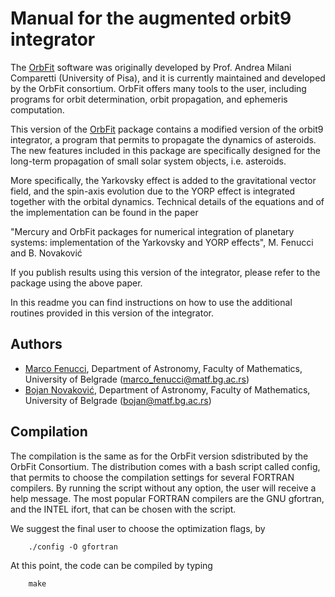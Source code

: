 # Manual for the augmented orbit9 integrator

The [OrbFit](http://adams.dm.unipi.it/orbfit/) software was originally developed by Prof. Andrea Milani Comparetti (University of Pisa), and it is currently maintained and developed by the OrbFit consortium. OrbFit offers many tools to the user, including programs for orbit determination, orbit propagation, and ephemeris computation.

This version of the [OrbFit](http://adams.dm.unipi.it/orbfit/) package contains a modified version of the orbit9 integrator, a program that permits to propagate the dynamics of asteroids. The new features included in this package are specifically designed for the long-term propagation of small solar system objects, i.e. asteroids.

More specifically, the Yarkovsky effect is added to the gravitational vector field, and the spin-axis evolution due to the YORP effect is integrated together with the orbital dynamics. Technical details of the equations and of the implementation can be found in the paper

"Mercury and OrbFit packages for numerical integration of planetary systems: implementation of the Yarkovsky and YORP effects", M. Fenucci and B. Novaković

If you publish results using this version of the integrator, please refer to the package using the above paper. 

In this readme you can find instructions on how to use the additional routines provided in this version of the integrator.


## Authors 
- [Marco Fenucci](http://adams.dm.unipi.it/~fenucci/index.html), Department of Astronomy, Faculty of Mathematics, University of Belgrade (<marco_fenucci@matf.bg.ac.rs>) 
- [Bojan Novaković](http://poincare.matf.bg.ac.rs/~bojan/index_e.html), Department of Astronomy, Faculty of Mathematics, University of Belgrade (<bojan@matf.bg.ac.rs>) 

## Compilation

The compilation is the same as for the OrbFit version sdistributed by the OrbFit Consortium. The distribution comes with a bash script called config, that permits to choose the compilation settings for several FORTRAN compilers. By running the script without any option, the user will receive a help message. The most popular FORTRAN compilers are the GNU gfortran, and the INTEL ifort, that can be chosen with the script. 

We suggest the final user to choose the optimization flags, by

        ./config -O gfortran
        
At this point, the code can be compiled by typing 

        make
